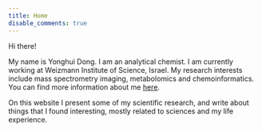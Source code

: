 ```yaml
---
title: Home
disable_comments: true
---
```


Hi there!

My name is Yonghui Dong. I am an analytical chemist. I am currently working at Weizmann Institute of Science, Israel. My research interests include mass spectrometry imaging, metabolomics and chemoinformatics. You can find more information about me [here](en/about).

On this website I present some of my scientific research, and write about things that I found interesting, mostly related to sciences and my life experience.
